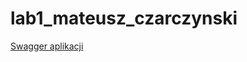 # lab1_mateusz_czarczynski

<a href="https://lab1mczarczynski.azurewebsites.net/swagger/index.html" target="_blank">Swagger aplikacji</a>
